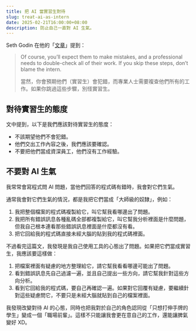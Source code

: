 ```yaml
---
title: 把 AI 當實習生對待
slug: treat-ai-as-intern
date: 2025-02-21T16:00:00+08:00
description: 防止自己一直對 AI 生氣。
---
```


Seth Godin 在他的「[文章](https://seths.blog/2025/02/the-best-intern-on-the-team/)」提到：

> Of course, you’ll expect them to make mistakes, and a professional needs to double-check all of their work. If you skip these steps, don’t blame the intern.
>
> 當然，你會預期他們（實習生）會犯錯，而專業人士需要複查他們所有的工作。如果你跳過這些步驟，別怪實習生。

## 對待實習生的態度

文中提到，以下是我們應該對待實習生的態度：

- 不該期望他們不會犯錯。
- 他們交出工作內容之後，我們應該要確認。
- 不要把他們當成資深員工，他們沒有工作經驗。

## 不要對 AI 生氣

我常常會寫程式問 AI 問題，當他們回答的程式碼有錯時，我會對它們生氣。

通常我會對它們生氣的情況，都是我把它們當成「大師級的奴隸」，例如：

1. 我把整個檔案的程式碼複製給它，叫它幫我看哪邊出了問題。
2. 我把所有錯誤訊息各種亂碼全部都複製給它，叫它幫我分析裡面是什麼問題，但我自己根本連看那些錯誤訊息裡面是什麼都沒有看。
3. 把它回給我的程式碼直接未經大腦的貼到我的程式碼裡面。

不過看完這篇文，我發現是我自己使用工具的心態出了問題。如果把它們當成實習生，我應該要這樣做：

1. 把檔案裡面有疑慮的地方整理給它，請它幫我看看哪邊可能出了問題。
2. 看到錯誤訊息先自己過濾一遍，並且自己提出一些方向，請它幫我針對這些方向分析。
3. 看到它回給我的程式碼，要自己再確認一遍。如果對它回覆有疑慮，要繼續針對這些疑慮問它，不要只是未經大腦就貼到自己的檔案裡面。

我發現改變對待 AI 的心態，同時也把我對於自己的角色認同從「只想打伸手牌的學生」變成一個「職場前輩」。這樣不只能讓我會更在意自己的工作，還能讓脾氣變好 XD。
